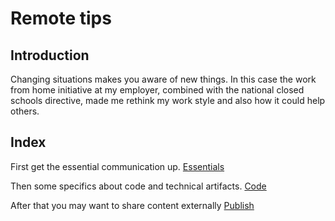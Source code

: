 # Remote tips

## Introduction

Changing situations makes you aware of new things. In this case the work from home initiative at my employer, combined with the national closed schools directive, made me rethink my work style and also how it could help others. 

## Index

First get the essential communication up.
[Essentials](./essentials.md)

Then some specifics about code and technical artifacts.
[Code](./code.md)

After that you may want to share content externally 
[Publish](./publish.md) 